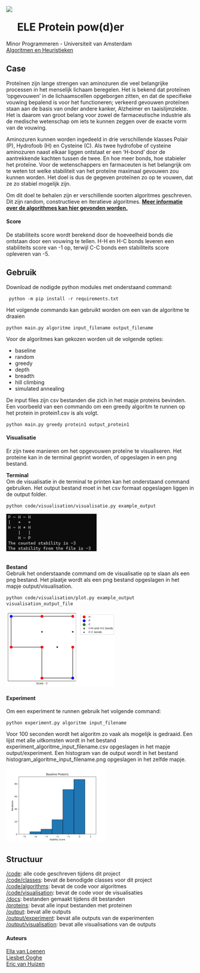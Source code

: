 <img align="left" src="https://upload.wikimedia.org/wikipedia/en/thumb/7/78/University_of_Amsterdam_logo.svg/750px-University_of_Amsterdam_logo.svg.png?20110613131626" height="70px">

# &nbsp; ELE Protein pow(d)er <br clear="left"/>

Minor Programmeren - Universiteit van Amsterdam \
[Algoritmen en Heuristieken](https://studiegids.uva.nl/xmlpages/page/2022-2023/zoek-vak/vak/99363)


## Case

Proteïnen zijn lange strengen van aminozuren die veel belangrijke processen in het menselijk lichaam beregelen. Het is bekend dat proteïnen ‘opgevouwen’ in de lichaamscellen opgeborgen zitten, en dat de specifieke vouwing bepalend is voor het functioneren; verkeerd gevouwen proteïnen staan aan de basis van onder andere kanker, Alzheimer en taaislijmziekte. Het is daarom van groot belang voor zowel de farmaceutische industrie als de medische wetenschap om iets te kunnen zeggen over de exacte vorm van de vouwing.

Aminozuren kunnen worden ingedeeld in drie verschillende klasses Polair (P), Hydrofoob (H) en Cysteine (C).
Als twee hydrofobe of cysteine aminozuren naast elkaar liggen ontstaat er een ‘H-bond’ door de aantrekkende kachten tussen de twee. En hoe meer bonds, hoe stabieler het proteïne. Voor de wetenschappers en farmaceuten is het belangrijk om te weten tot welke stabiliteit van het proteïne maximaal gevouwen zou kunnen worden. Het doel is dus de gegeven proteïnen zo op te vouwen, dat ze zo stabiel mogelijk zijn.

Om dit doel te behalen zijn er verschillende soorten algoritmes geschreven. Dit zijn random, constructieve en iteratieve algoritmes. [**Meer informatie over de algorithmes kan hier gevonden worden.**](https://github.com/Ella-cloud-max/ELE/tree/main/code/algorithms)

#### Score
De stabiliteits score wordt berekend door de hoeveelheid bonds die ontstaan door een vouwing te tellen. H-H en H-C bonds leveren een stabiliteits score van -1 op, terwijl C-C bonds een stabiliteits score opleveren van -5.

## Gebruik
Download de nodigde python modules met onderstaand command:
```
 python -m pip install -r requirements.txt
```

Het volgende commando kan gebruikt worden om een van de algoritme te draaien

```
python main.py algoritme input_filename output_filename
```

Voor de algoritmes kan gekozen worden uit de volgende opties:
- baseline
- random
- greedy
- depth  
- breadth
- hill climbing
- simulated annealing


De input files zijn csv bestanden die zich in het mapje proteins bevinden. \
Een voorbeeld van een commando om een greedy algoritm te runnen op het protein in protein1.csv is als volgt.

```
python main.py greedy protein1 output_protein1
```

#### Visualisatie
Er zijn twee manieren om het opgevouwen proteïne te visualiseren. Het proteine kan in de terminal geprint worden, of opgeslagen in een png bestand.

**Terminal** \
Om de visualisatie in de terminal te printen kan het onderstaand command gebruiken. Het output bestand moet in het csv formaat opgeslagen liggen in de output folder.

```
python code/visualisation/visualisatie.py example_output
```

<img src="/docs/terminal_visualisation.png" height="100px">

\
**Bestand** \
Gebruik het onderstaande command om de visualisatie op te slaan als een png bestand. Het plaatje wordt als een png bestand opgeslagen in het mapje output/visualisation.

```
python code/visualisation/plot.py example_output visualisation_output_file
```
<img src="/docs/plot_visualisation.png" height="200px">

#### Experiment
Om een experiment te runnen gebruik het volgende command:

```
python experiment.py algoritme input_filename
```
Voor 100 seconden wordt het algoritm zo vaak als mogelijk is gedraaid. Een lijst met alle uitkomsten wordt in het bestand experiment_algoritme_input_filename.csv opgeslagen in het mapje output/experiment. Een histogram van de output wordt in het bestand histogram_algoritme_input_filename.png opgeslagen in het zelfde mapje.

<img src="/docs/histogram_example.png" height="200px">


## Structuur
[/code](https://github.com/Ella-cloud-max/ELE/tree/main/code): alle code geschreven tijdens dit project \
[/code/classes](https://github.com/Ella-cloud-max/ELE/tree/main/code/classes): bevat de benodigde classes voor dit project \
[/code/algorithms](https://github.com/Ella-cloud-max/ELE/tree/main/code/algorithms): bevat de code voor algoritmes \
[/code/visualisation](https://github.com/Ella-cloud-max/ELE/tree/main/code/visualisation): bevat de code voor de visualisaties \
[/docs](https://github.com/Ella-cloud-max/ELE/tree/main/docs): bestanden gemaakt tijdens dit bestanden \
[/proteins](https://github.com/Ella-cloud-max/ELE/tree/main/proteins): bevat alle input bestanden met proteinen \
[/output](https://github.com/Ella-cloud-max/ELE/tree/main/output): bevat alle outputs \
[/output/experiment](https://github.com/Ella-cloud-max/ELE/tree/main/output/experiment): bevat alle outputs van de experimenten \
[/output/visualisation](https://github.com/Ella-cloud-max/ELE/tree/main/output): bevat alle visualisations van de outputs

#### Auteurs
[Ella van Loenen](https://github.com/Ella-cloud-max) \
[Liesbet Ooghe](https://github.com/liesbeto) \
[Eric van Huizen](https://github.com/Eric3107)
